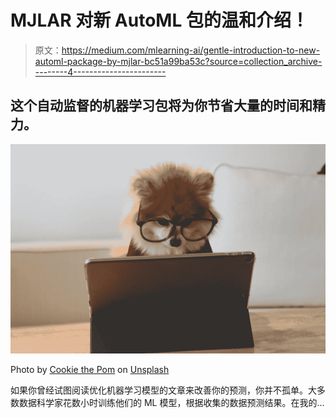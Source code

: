 # MJLAR 对新 AutoML 包的温和介绍！

> 原文：<https://medium.com/mlearning-ai/gentle-introduction-to-new-automl-package-by-mjlar-bc51a99ba53c?source=collection_archive---------4----------------------->

## 这个自动监督的机器学习包将为你节省大量的时间和精力。

![](img/d93ff7ae718d6b347b4fac51f87dfc0f.png)

Photo by [Cookie the Pom](https://unsplash.com/@cookiethepom?utm_source=unsplash&utm_medium=referral&utm_content=creditCopyText) on [Unsplash](https://unsplash.com/s/photos/laptop?utm_source=unsplash&utm_medium=referral&utm_content=creditCopyText)

如果你曾经试图阅读优化机器学习模型的文章来改善你的预测，你并不孤单。大多数数据科学家花数小时训练他们的 ML 模型，根据收集的数据预测结果。在我的…